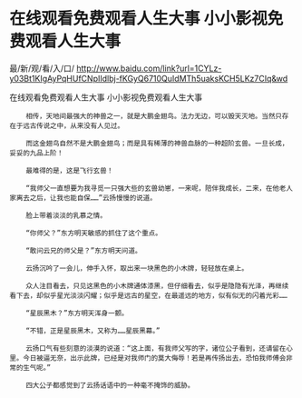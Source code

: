 # 在线观看免费观看人生大事 小小影视免费观看人生大事

最/新/观/看/入/口/ http://www.baidu.com/link?url=1CYLz-y03Bt1KIgAyPqHUfCNpIIdlbj-fKGyQ6710QuIdMTh5uaksKCH5LKz7CIq&wd

在线观看免费观看人生大事 小小影视免费观看人生大事

        相传，天地间最强大的神兽之一，就是大鹏金翅鸟。法力无边，可以毁天灭地。当然只存在于远古传说之中，从来没有人见过。

        而这金翅鸟自然不是大鹏金翅鸟；而是具有稀薄的神兽血脉的一种超阶玄兽。一旦长成，妥妥的九品上阶！

        最难得的是，这是飞行玄兽！

        “我师父一直想要为我寻觅一只强大些的玄兽幼崽，一来呢，陪伴我成长，二来，在他老人家离去之后，让我也能自保……”云扬慢慢的说道。

        脸上带着淡淡的乳慕之情。

        “你师父？”东方明天敏感的抓住了这个重点。

        “敢问云兄的师父是？”东方明天问道。

        云扬沉吟了一会儿，伸手入怀，取出来一块黑色的小木牌，轻轻放在桌上。

        众人注目看去，只见这黑色的小木牌通体漆黑，但仔细看去，似乎是隐隐有光泽，再继续看下去，却似乎星光淡淡闪耀；似乎是远古的星空，在最遥远的地方，似有似无的闪着光彩……

        “星辰黑木？”东方明天浑身一颤。

        “不错，正是星辰黑木，又称为……星辰黑幕。”

        云扬口气有些刻意的淡漠的说道：“这上面，有我师父写的字，诸位公子看到，还请留在心里。今日被逼无奈，出示此牌，已经是对我师门的莫大侮辱！若是再传扬出去，恐怕我师傅会非常的生气呢。”

        四大公子都感觉到了云扬话语中的一种毫不掩饰的威胁。
